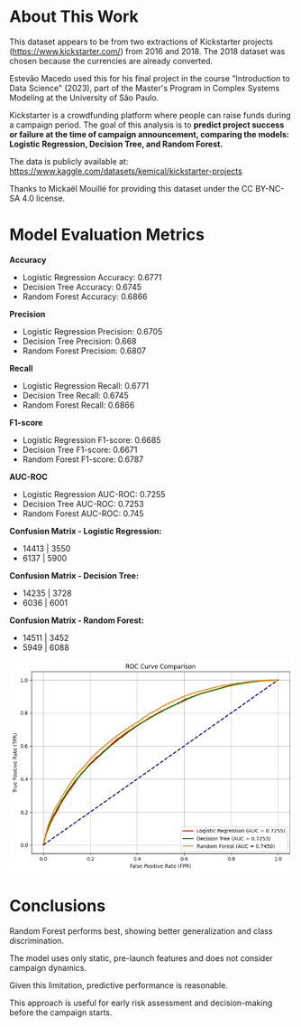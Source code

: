 # About This Work

This dataset appears to be from two extractions of Kickstarter projects (https://www.kickstarter.com/) from 2016 and 2018. The 2018 dataset was chosen because the currencies are already converted.

Estevão Macedo used this for his final project in the course "Introduction to Data Science" (2023), part of the Master's Program in Complex Systems Modeling at the University of São Paulo.

Kickstarter is a crowdfunding platform where people can raise funds during a campaign period. The goal of this analysis is to **predict project success or failure at the time of campaign announcement, comparing the models: Logistic Regression, Decision Tree, and Random Forest.**

The data is publicly available at: https://www.kaggle.com/datasets/kemical/kickstarter-projects

Thanks to Mickaël Mouillé for providing this dataset under the CC BY-NC-SA 4.0 license.

# Model Evaluation Metrics

**Accuracy**

*   Logistic Regression Accuracy: 0.6771
*   Decision Tree Accuracy:       0.6745
*   Random Forest Accuracy:       0.6866

**Precision**

*   Logistic Regression Precision: 0.6705
*   Decision Tree Precision:       0.668
*   Random Forest Precision:       0.6807

**Recall**
*   Logistic Regression Recall:    0.6771
*   Decision Tree Recall:           0.6745
*   Random Forest Recall:           0.6866

**F1-score**
*   Logistic Regression F1-score: 0.6685
*   Decision Tree F1-score:       0.6671
*   Random Forest F1-score:       0.6787

**AUC-ROC**
*   Logistic Regression AUC-ROC: 0.7255
*   Decision Tree AUC-ROC:       0.7253
*   Random Forest AUC-ROC:       0.745

**Confusion Matrix - Logistic Regression:**
*   14413  |   3550
*   6137  |  5900

**Confusion Matrix - Decision Tree:**
*   14235  |  3728
*   6036   |  6001

**Confusion Matrix - Random Forest:**
*   14511 | 3452
*   5949 |  6088

![ROC Curve Comparison.png](https://github.com/macedoestevaof/kickstarter_modeling/blob/main/ROC%20Curve%20Comparison.png)

# Conclusions

Random Forest performs best, showing better generalization and class discrimination.

The model uses only static, pre-launch features and does not consider campaign dynamics.

Given this limitation, predictive performance is reasonable.

This approach is useful for early risk assessment and decision-making before the campaign starts.
